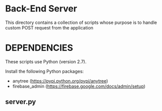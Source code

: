 # Back-End Server

This directory contains a collection of scripts whose purpose is to 
handle custom POST request from the application

# DEPENDENCIES
These scripts use Python (version 2.7).

Install the following Python packages:

- anytree (https://pypi.python.org/pypi/anytree)
- firebase_admin (https://firebase.google.com/docs/admin/setup)

## server.py

